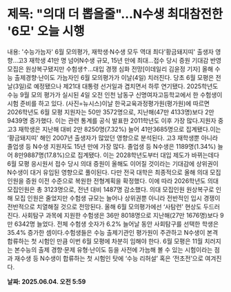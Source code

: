 # **제목: "의대 더 뽑을줄"…N수생 최대참전한 '6모' 오늘 시행**

  내용: '수능가늠자' 6월 모의평가, 재학생·N수생 모두 역대 최다'황금돼지띠' 출생자 영향…고3 재학생 41만 명 넘어N수생 규모, 15년 만에 최대…접수 당시 증원 기대감 반영모집은 원상복구됐지만 수험생↑…대입 경쟁 심화 전망[이데일리 김윤정 기자] 올해 수능 출제경향·난이도 가늠자인 6월 모의평가가 이날(4일) 치러진다. 당초 6월 모평은 전날(3일)로 예정됐으나 제21대 대통령 선거일과 겹치면서 하루 연기됐다.  2025학년도 수능 9월 모의 평가가 실시된 4일 오전 인천 남동구 신명여자고등학교에서 한 수험생이 시험 준비를 하고 있다. (사진=뉴시스)이날 한국교육과정평가원(평가원)에 따르면 2026학년도 6월 모평 지원자는 50만 3572명으로, 지난해(47만 4133명)보다 2만 9439명 증가했다. 이는 관련 통계를 공식 발표한 2011학년도 이후 가장 많다.지원자 중 고3 재학생은 지난해 대비 2만 8250명(7.32%) 늘어 41만3685명으로 집계됐다.이는 ‘황금돼지띠’ 해인 2007년 출생자가 많았던 영향으로 분석된다. 고3 재학생뿐 아니라 졸업생 등 N수생 지원자도 15년 만에 가장 많다. 졸업생 등 N수생은 1189명(1.34%) 늘어 8만9887명(17.8%)으로 집계됐다. 이는 2028학년도부터 대입 제도가 바뀌는데다 6월 모평 응시원서 접수 당시 의대 증원이 올해도 이어질 것이라는 기대감에 상위권이 N수생이 대거 유입된 영향으로 풀이된다. 다만 전국 대학은 최종적으로 올해 의대 모집인원을 증원 이전 수준으로 복원한 전형계획을 확정했다. 이에 따라 2026학년도 의대 모집인원은 총 3123명으로, 전년 대비 1487명 감소했다. 의대 모집인원 원상복구로 인해 모집 인원은 줄었지만 수험생 규모는 늘어나 상위권뿐 아니라 전반적인 입시 경쟁이 전반적으로 치열해질 것으로 전망된다. 올해 6월 모의평가에선 ‘사탐런’ 현상도 두드러진다. 사회탐구 과목에 지원한 수험생은 36만 8018명으로 지난해(27만 1676명)보다 9만 6342명 늘었다. 전체 수험생 숫자가 6.2% 늘어날 동안 사회탐구를 선택한 학생은 35.4% 증가한 셈이다.수험생들은 수능 출제기관인 평가원이 주관하고 N수생이 본격 합류하는 첫 시험인 만큼 이번 6월 모평에 차분히 임해야 한다. 6월 모평은 11월 치러지는 본수능의 출제 경향·문제 유형·난이도 등을 사전에 가늠해 볼 수 있는 시험이라는 점과 재수생 등 N수생이 합류하는 첫 시험인 탓에 ‘수능 리허설’ 혹은 ‘전초전’으로 여겨진다.

  **날짜: 2025.06.04. 오전 5:59**